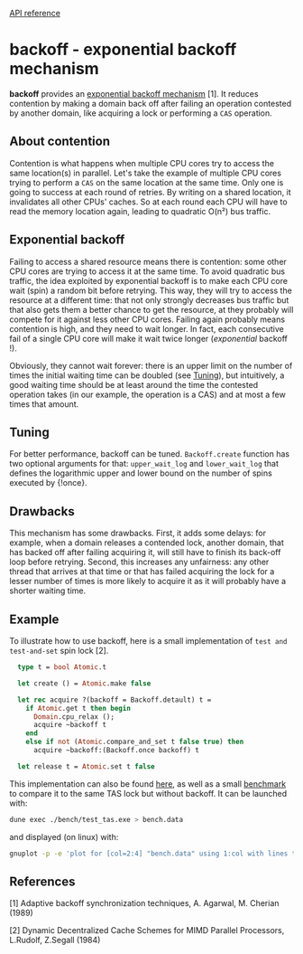 [API reference](https://ocaml-multicore.github.io/backoff/doc/backoff/Backoff/index.html)

# backoff - exponential backoff mechanism

**backoff** provides an
[exponential backoff mechanism](https://en.wikipedia.org/wiki/Exponential_backoff)
[1]. It reduces contention by making a domain back off after failing an
operation contested by another domain, like acquiring a lock or performing a
`CAS` operation.

## About contention

Contention is what happens when multiple CPU cores try to access the same
location(s) in parallel. Let's take the example of multiple CPU cores trying to
perform a `CAS` on the same location at the same time. Only one is going to
success at each round of retries. By writing on a shared location, it
invalidates all other CPUs' caches. So at each round each CPU will have to read
the memory location again, leading to quadratic O(n²) bus traffic.

## Exponential backoff

Failing to access a shared resource means there is contention: some other CPU
cores are trying to access it at the same time. To avoid quadratic bus traffic,
the idea exploited by exponential backoff is to make each CPU core wait (spin) a
random bit before retrying. This way, they will try to access the resource at a
different time: that not only strongly decreases bus traffic but that also gets
them a better chance to get the resource, at they probably will compete for it
against less other CPU cores. Failing again probably means contention is high,
and they need to wait longer. In fact, each consecutive fail of a single CPU
core will make it wait twice longer (_exponential_ backoff !).

Obviously, they cannot wait forever: there is an upper limit on the number of
times the initial waiting time can be doubled (see [Tuning](#tuning)), but
intuitively, a good waiting time should be at least around the time the
contested operation takes (in our example, the operation is a CAS) and at most a
few times that amount.

## Tuning

For better performance, backoff can be tuned. `Backoff.create` function has two
optional arguments for that: `upper_wait_log` and `lower_wait_log` that defines
the logarithmic upper and lower bound on the number of spins executed by
{!once}.

## Drawbacks

This mechanism has some drawbacks. First, it adds some delays: for example, when
a domain releases a contended lock, another domain, that has backed off after
failing acquiring it, will still have to finish its back-off loop before
retrying. Second, this increases any unfairness: any other thread that arrives
at that time or that has failed acquiring the lock for a lesser number of times
is more likely to acquire it as it will probably have a shorter waiting time.

## Example

To illustrate how to use backoff, here is a small implementation of
`test and test-and-set` spin lock [2].

```ocaml
  type t = bool Atomic.t

  let create () = Atomic.make false

  let rec acquire ?(backoff = Backoff.detault) t =
    if Atomic.get t then begin
      Domain.cpu_relax ();
      acquire ~backoff t
    end
    else if not (Atomic.compare_and_set t false true) then
      acquire ~backoff:(Backoff.once backoff) t

  let release t = Atomic.set t false
```

This implementation can also be found [here](bench/taslock.ml), as well as a
small [benchmark](bench/test_tas.ml) to compare it to the same TAS lock but
without backoff. It can be launched with:

```sh
dune exec ./bench/test_tas.exe > bench.data
```

and displayed (on linux) with:

```sh
gnuplot -p -e 'plot for [col=2:4] "bench.data" using 1:col with lines title columnheader'
```

## References

[1] Adaptive backoff synchronization techniques, A. Agarwal, M. Cherian (1989)

[2] Dynamic Decentralized Cache Schemes for MIMD Parallel Processors, L.Rudolf,
Z.Segall (1984)
